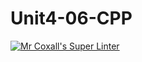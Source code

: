 # Unit4-06-CPP
[![Mr Coxall's Super Linter](https://github.com/XiaohanT8/Unit4-06-CPP/workflows/Mr%20Coxall's%20Super%20Linter/badge.svg)](https://github.com/XiaohanT8/Unit4-06-CPP/actions/)
